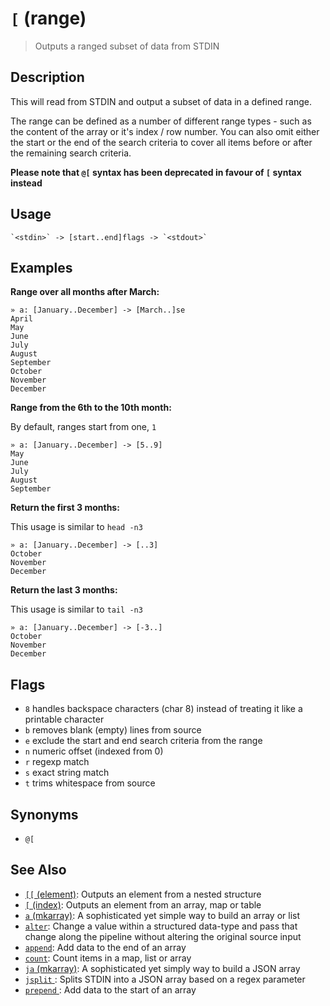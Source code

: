 # `[` (range)

> Outputs a ranged subset of data from STDIN

## Description

This will read from STDIN and output a subset of data in a defined range.

The range can be defined as a number of different range types - such as the
content of the array or it's index / row number. You can also omit either
the start or the end of the search criteria to cover all items before or
after the remaining search criteria.

**Please note that `@[` syntax has been deprecated in favour of `[` syntax
instead**

## Usage

    `<stdin>` -> [start..end]flags -> `<stdout>`

## Examples

**Range over all months after March:**

    » a: [January..December] -> [March..]se
    April
    May
    June
    July
    August
    September
    October
    November
    December

**Range from the 6th to the 10th month:**

By default, ranges start from one, `1`

    » a: [January..December] -> [5..9]
    May
    June
    July
    August
    September

**Return the first 3 months:**

This usage is similar to `head -n3`

    » a: [January..December] -> [..3]
    October
    November
    December

**Return the last 3 months:**

This usage is similar to `tail -n3`

    » a: [January..December] -> [-3..]
    October
    November
    December

## Flags

- `8`
  handles backspace characters (char 8) instead of treating it like a printable character
- `b`
  removes blank (empty) lines from source
- `e`
  exclude the start and end search criteria from the range
- `n`
  numeric offset (indexed from 0)
- `r`
  regexp match
- `s`
  exact string match
- `t`
  trims whitespace from source

## Synonyms

- `@[`

## See Also

- [`[[` (element)](./element.md):
  Outputs an element from a nested structure
- [`[` (index)](./index2.md):
  Outputs an element from an array, map or table
- [`a` (mkarray)](./a.md):
  A sophisticated yet simple way to build an array or list
- [`alter`](./alter.md):
  Change a value within a structured data-type and pass that change along the pipeline without altering the original source input
- [`append`](./append.md):
  Add data to the end of an array
- [`count`](./count.md):
  Count items in a map, list or array
- [`ja` (mkarray)](./ja.md):
  A sophisticated yet simply way to build a JSON array
- [`jsplit` ](./jsplit.md):
  Splits STDIN into a JSON array based on a regex parameter
- [`prepend` ](./prepend.md):
  Add data to the start of an array
